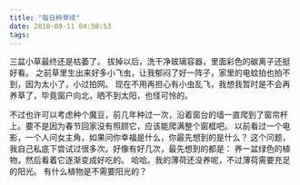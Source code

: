 ```yaml
---
title: "每日种草续"
date: 2010-09-11 04:58:53
tags:
---
```


三盆小草最终还是枯萎了。 拔掉以后，洗干净玻璃容器，里面彩色的碳离子还挺好看。 之前草里生出来好多小飞虫，让我郁闷了好一阵子，家里的电蚊拍也拍不到，因为太小了，小过拍网。 现在不用再担心有小虫乱飞，我想我暂时是不会再养草了，毕竟窗户向北，晒不到太阳，也怪可怜的。 

不过也许可以考虑种个魔豆，前几年种过一次，沿着窗台的墙一直爬到了窗帘杆上。要不是因为春节回家没有照顾它，应该能爬满整个窗框吧。 以前看过一个电影，一个人问女主角，如果问你幸福是什么，你最先想到的是什么？ 这个问题，我自己私底下尝试过很多次。好像有好几次，最先想到的都是： 养一盆绿色的植物，然后看着它逐渐变成好吃的。 哈哈。我的薄荷还没养呢，不过薄荷需要充足的阳光。 有什么植物是不需要阳光的？
